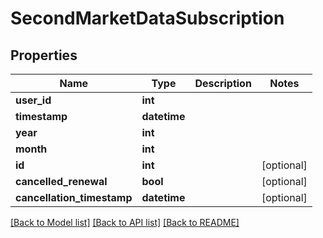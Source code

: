 # SecondMarketDataSubscription

## Properties
Name | Type | Description | Notes
------------ | ------------- | ------------- | -------------
**user_id** | **int** |  | 
**timestamp** | **datetime** |  | 
**year** | **int** |  | 
**month** | **int** |  | 
**id** | **int** |  | [optional] 
**cancelled_renewal** | **bool** |  | [optional] 
**cancellation_timestamp** | **datetime** |  | [optional] 

[[Back to Model list]](../README.md#documentation-for-models) [[Back to API list]](../README.md#documentation-for-api-endpoints) [[Back to README]](../README.md)


